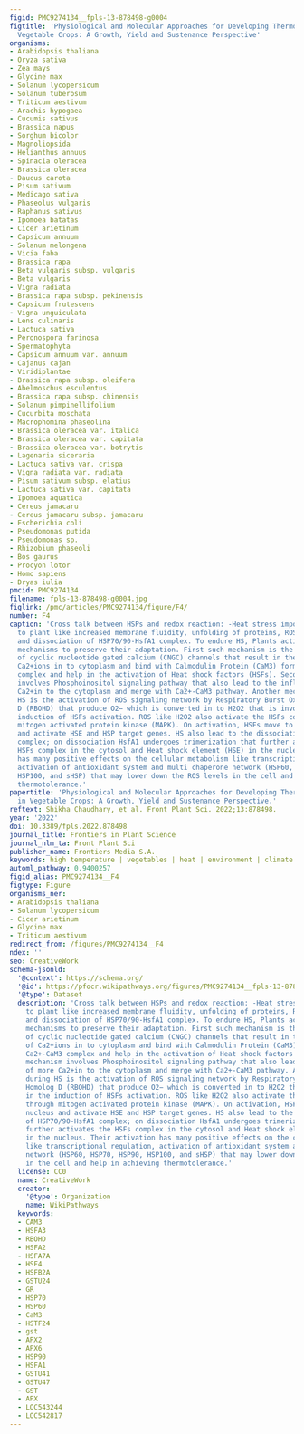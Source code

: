 ```yaml
---
figid: PMC9274134__fpls-13-878498-g0004
figtitle: 'Physiological and Molecular Approaches for Developing Thermotolerance in
  Vegetable Crops: A Growth, Yield and Sustenance Perspective'
organisms:
- Arabidopsis thaliana
- Oryza sativa
- Zea mays
- Glycine max
- Solanum lycopersicum
- Solanum tuberosum
- Triticum aestivum
- Arachis hypogaea
- Cucumis sativus
- Brassica napus
- Sorghum bicolor
- Magnoliopsida
- Helianthus annuus
- Spinacia oleracea
- Brassica oleracea
- Daucus carota
- Pisum sativum
- Medicago sativa
- Phaseolus vulgaris
- Raphanus sativus
- Ipomoea batatas
- Cicer arietinum
- Capsicum annuum
- Solanum melongena
- Vicia faba
- Brassica rapa
- Beta vulgaris subsp. vulgaris
- Beta vulgaris
- Vigna radiata
- Brassica rapa subsp. pekinensis
- Capsicum frutescens
- Vigna unguiculata
- Lens culinaris
- Lactuca sativa
- Peronospora farinosa
- Spermatophyta
- Capsicum annuum var. annuum
- Cajanus cajan
- Viridiplantae
- Brassica rapa subsp. oleifera
- Abelmoschus esculentus
- Brassica rapa subsp. chinensis
- Solanum pimpinellifolium
- Cucurbita moschata
- Macrophomina phaseolina
- Brassica oleracea var. italica
- Brassica oleracea var. capitata
- Brassica oleracea var. botrytis
- Lagenaria siceraria
- Lactuca sativa var. crispa
- Vigna radiata var. radiata
- Pisum sativum subsp. elatius
- Lactuca sativa var. capitata
- Ipomoea aquatica
- Cereus jamacaru
- Cereus jamacaru subsp. jamacaru
- Escherichia coli
- Pseudomonas putida
- Pseudomonas sp.
- Rhizobium phaseoli
- Bos gaurus
- Procyon lotor
- Homo sapiens
- Dryas iulia
pmcid: PMC9274134
filename: fpls-13-878498-g0004.jpg
figlink: /pmc/articles/PMC9274134/figure/F4/
number: F4
caption: 'Cross talk between HSPs and redox reaction: -Heat stress imposes damages
  to plant like increased membrane fluidity, unfolding of proteins, ROS production
  and dissociation of HSP70/90-HsfA1 complex. To endure HS, Plants activate various
  mechanisms to preserve their adaptation. First such mechanism is the activation
  of cyclic nucleotide gated calcium (CNGC) channels that result in the movement of
  Ca2+ions in to cytoplasm and bind with Calmodulin Protein (CaM3) forming the Ca2+-CaM3
  complex and help in the activation of Heat shock factors (HSFs). Second mechanism
  involves Phosphoinositol signaling pathway that also lead to the influx of more
  Ca2+in to the cytoplasm and merge with Ca2+-CaM3 pathway. Another mechanism during
  HS is the activation of ROS signaling network by Respiratory Burst Oxidase Homolog
  D (RBOHD) that produce O2− which is converted in to H2O2 that is involved in the
  induction of HSFs activation. ROS like H2O2 also activate the HSFs complex through
  mitogen activated protein kinase (MAPK). On activation, HSFs move to the nucleus
  and activate HSE and HSP target genes. HS also lead to the dissociation, of HSP70/90-HsfA1
  complex; on dissociation HsfA1 undergoes trimerization that further activates the
  HSFs complex in the cytosol and Heat shock element (HSE) in the nucleus. Their activation
  has many positive effects on the cellular metabolism like transcriptional regulation,
  activation of antioxidant system and multi chaperone network (HSP60, HSP70, HSP90,
  HSP100, and sHSP) that may lower down the ROS levels in the cell and help in achieving
  thermotolerance.'
papertitle: 'Physiological and Molecular Approaches for Developing Thermotolerance
  in Vegetable Crops: A Growth, Yield and Sustenance Perspective.'
reftext: Shikha Chaudhary, et al. Front Plant Sci. 2022;13:878498.
year: '2022'
doi: 10.3389/fpls.2022.878498
journal_title: Frontiers in Plant Science
journal_nlm_ta: Front Plant Sci
publisher_name: Frontiers Media S.A.
keywords: high temperature | vegetables | heat | environment | climate change
automl_pathway: 0.9400257
figid_alias: PMC9274134__F4
figtype: Figure
organisms_ner:
- Arabidopsis thaliana
- Solanum lycopersicum
- Cicer arietinum
- Glycine max
- Triticum aestivum
redirect_from: /figures/PMC9274134__F4
ndex: ''
seo: CreativeWork
schema-jsonld:
  '@context': https://schema.org/
  '@id': https://pfocr.wikipathways.org/figures/PMC9274134__fpls-13-878498-g0004.html
  '@type': Dataset
  description: 'Cross talk between HSPs and redox reaction: -Heat stress imposes damages
    to plant like increased membrane fluidity, unfolding of proteins, ROS production
    and dissociation of HSP70/90-HsfA1 complex. To endure HS, Plants activate various
    mechanisms to preserve their adaptation. First such mechanism is the activation
    of cyclic nucleotide gated calcium (CNGC) channels that result in the movement
    of Ca2+ions in to cytoplasm and bind with Calmodulin Protein (CaM3) forming the
    Ca2+-CaM3 complex and help in the activation of Heat shock factors (HSFs). Second
    mechanism involves Phosphoinositol signaling pathway that also lead to the influx
    of more Ca2+in to the cytoplasm and merge with Ca2+-CaM3 pathway. Another mechanism
    during HS is the activation of ROS signaling network by Respiratory Burst Oxidase
    Homolog D (RBOHD) that produce O2− which is converted in to H2O2 that is involved
    in the induction of HSFs activation. ROS like H2O2 also activate the HSFs complex
    through mitogen activated protein kinase (MAPK). On activation, HSFs move to the
    nucleus and activate HSE and HSP target genes. HS also lead to the dissociation,
    of HSP70/90-HsfA1 complex; on dissociation HsfA1 undergoes trimerization that
    further activates the HSFs complex in the cytosol and Heat shock element (HSE)
    in the nucleus. Their activation has many positive effects on the cellular metabolism
    like transcriptional regulation, activation of antioxidant system and multi chaperone
    network (HSP60, HSP70, HSP90, HSP100, and sHSP) that may lower down the ROS levels
    in the cell and help in achieving thermotolerance.'
  license: CC0
  name: CreativeWork
  creator:
    '@type': Organization
    name: WikiPathways
  keywords:
  - CAM3
  - HSFA3
  - RBOHD
  - HSFA2
  - HSFA7A
  - HSF4
  - HSFB2A
  - GSTU24
  - GR
  - HSP70
  - HSP60
  - CaM3
  - HSTF24
  - gst
  - APX2
  - APX6
  - HSP90
  - HSFA1
  - GSTU41
  - GSTU47
  - GST
  - APX
  - LOC543244
  - LOC542817
---
```

